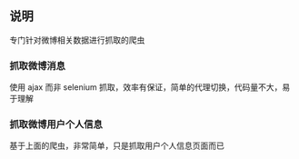

## 说明

专门针对微博相关数据进行抓取的爬虫

### 抓取微博消息

使用 ajax 而非 selenium 抓取，效率有保证，简单的代理切换，代码量不大，易于理解

### 抓取微博用户个人信息

基于上面的爬虫，非常简单，只是抓取用户个人信息页面而已

